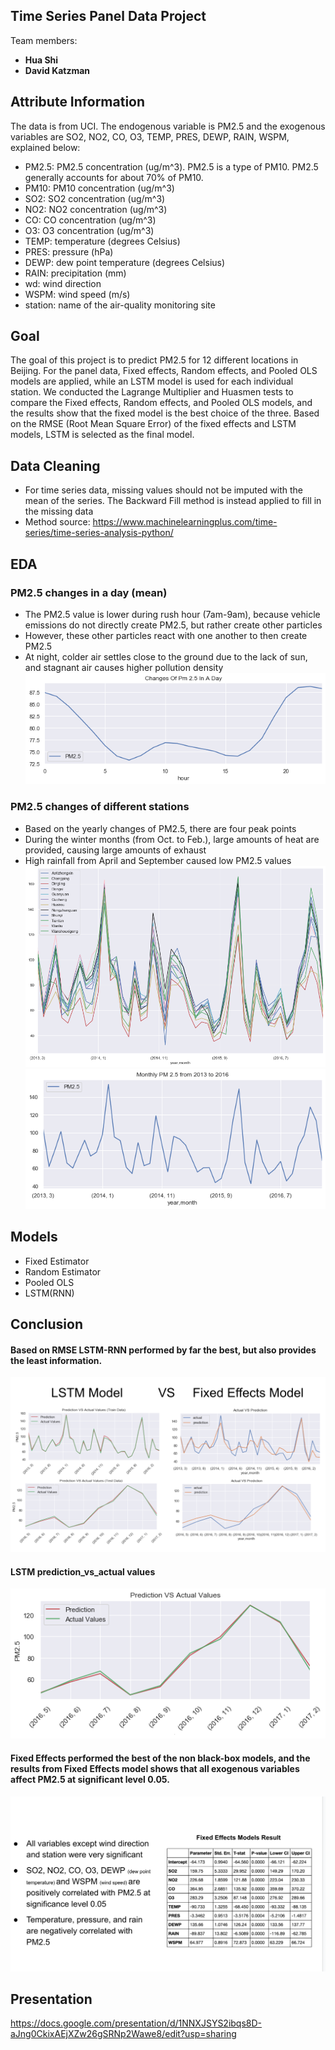 ## Time Series Panel Data Project
Team members: 
- **Hua Shi**
- **David Katzman**

## Attribute Information
The data is from UCI. The endogenous variable is PM2.5 and the exogenous variables are SO2, NO2, CO, O3, TEMP, PRES, DEWP, RAIN, WSPM, explained below:

- PM2.5: PM2.5 concentration (ug/m^3). PM2.5 is a type of PM10. PM2.5 generally accounts for about 70% of PM10.
- PM10: PM10 concentration (ug/m^3)
- SO2: SO2 concentration (ug/m^3)
- NO2: NO2 concentration (ug/m^3)
- CO: CO concentration (ug/m^3)
- O3: O3 concentration (ug/m^3)
- TEMP: temperature (degrees Celsius)
- PRES: pressure (hPa)
- DEWP: dew point temperature (degrees Celsius)
- RAIN: precipitation (mm)
- wd: wind direction
- WSPM: wind speed (m/s)
- station: name of the air-quality monitoring site

## Goal
The goal of this project is to predict PM2.5 for 12 different locations in Beijing. For the panel data, Fixed effects, Random effects, and Pooled OLS models are applied, while an LSTM model is used for each individual station. We conducted the Lagrange Multiplier and Huasmen tests to compare the Fixed effects, Random effects, and Pooled OLS models, and the results show that the fixed model is the best choice of the three. Based on the RMSE (Root Mean Square Error) of the fixed effects and LSTM models, LSTM is selected as the final model.


## Data Cleaning
- For time series data, missing values should not be imputed with the mean of the series. The Backward Fill method is instead applied to fill in the missing data
- Method source: https://www.machinelearningplus.com/time-series/time-series-analysis-python/

## EDA

### PM2.5 changes in a day (mean)
- The PM2.5 value is lower during rush hour (7am-9am), because vehicle emissions do not directly create PM2.5, but rather create other particles
- However, these other particles react with one another to then create PM2.5
- At night, colder air settles close to the ground due to the lack of sun, and stagnant air causes higher pollution density
![PM2.5_hoursly-changes.png](PM2.5_hoursly-changes.png)

### PM2.5 changes of different stations
- Based on the yearly changes of PM2.5, there are four peak points
- During the winter months (from Oct. to Feb.), large amounts of heat are provided, causing large amounts of exhaust 
- High rainfall from April and September caused low PM2.5 values
![pm2.5_of_different_stations.png](pm2.5_of_different_stations.png)
![PM2.5_monthly_changes.png](PM2.5_monthly_changes.png)

## Models
- Fixed Estimator 
- Random Estimator
- Pooled OLS
- LSTM(RNN)

## Conclusion

####  Based on RMSE  LSTM-RNN performed by far the best, but also provides the least information.
![LSTM_vs_Fixed_Effects.png](LSTM_vs_Fixed_Effects.png)

#### LSTM prediction_vs_actual values
![prediction_vs_actual.png](prediction_vs_actual.png)

#### Fixed Effects performed the best of the non black-box models, and the results from Fixed Effects model shows that all exogenous variables affect PM2.5 at significant level 0.05.
![fixed_effects_models_result.png](fixed_effects_models_result.png)

 ## Presentation
 https://docs.google.com/presentation/d/1NNXJSYS2ibqs8D-aJng0CkixAEjXZw26gSRNp2Wawe8/edit?usp=sharing
